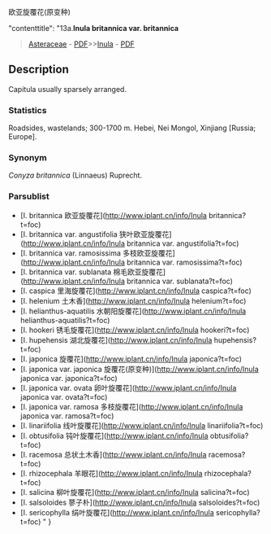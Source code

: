 欧亚旋覆花(原变种)

 

  "contenttitle": "13a.**Inula britannica var. britannica**

> [Asteraceae](http://www.iplant.cn/info/Asteraceae?t=foc) - [PDF](http://www.iplant.cn/foc/pdf/Asteraceae.pdf)>>[Inula](http://www.iplant.cn/info/Inula?t=foc) - [PDF](http://www.iplant.cn/foc/pdf/Inula.pdf)

## Description

Capitula usually sparsely arranged.

### Statistics
Roadsides, wastelands; 300-1700 m. Hebei, Nei Mongol, Xinjiang [Russia; Europe].

### Synonym
*Conyza britannica* (Linnaeus) Ruprecht.



### Parsublist

* [I.  britannica  欧亚旋覆花](http://www.iplant.cn/info/Inula britannica?t=foc)
* [I.  britannica var. angustifolia  狭叶欧亚旋覆花](http://www.iplant.cn/info/Inula britannica var. angustifolia?t=foc)
* [I.  britannica var. ramosissima  多枝欧亚旋覆花](http://www.iplant.cn/info/Inula britannica var. ramosissima?t=foc)
* [I.  britannica var. sublanata  棉毛欧亚旋覆花](http://www.iplant.cn/info/Inula britannica var. sublanata?t=foc)
* [I.  caspica  里海旋覆花](http://www.iplant.cn/info/Inula caspica?t=foc)
* [I.  helenium  土木香](http://www.iplant.cn/info/Inula helenium?t=foc)
* [I.  helianthus-aquatilis  水朝阳旋覆花](http://www.iplant.cn/info/Inula helianthus-aquatilis?t=foc)
* [I.  hookeri  锈毛旋覆花](http://www.iplant.cn/info/Inula hookeri?t=foc)
* [I.  hupehensis  湖北旋覆花](http://www.iplant.cn/info/Inula hupehensis?t=foc)
* [I.  japonica  旋覆花](http://www.iplant.cn/info/Inula japonica?t=foc)
* [I.  japonica var. japonica  旋覆花(原变种)](http://www.iplant.cn/info/Inula japonica var. japonica?t=foc)
* [I.  japonica var. ovata  卵叶旋覆花](http://www.iplant.cn/info/Inula japonica var. ovata?t=foc)
* [I.  japonica var. ramosa  多枝旋覆花](http://www.iplant.cn/info/Inula japonica var. ramosa?t=foc)
* [I.  linariifolia  线叶旋覆花](http://www.iplant.cn/info/Inula linariifolia?t=foc)
* [I.  obtusifolia  钝叶旋覆花](http://www.iplant.cn/info/Inula obtusifolia?t=foc)
* [I.  racemosa  总状土木香](http://www.iplant.cn/info/Inula racemosa?t=foc)
* [I.  rhizocephala  羊眼花](http://www.iplant.cn/info/Inula rhizocephala?t=foc)
* [I.  salicina  柳叶旋覆花](http://www.iplant.cn/info/Inula salicina?t=foc)
* [I.  salsoloides  蓼子朴](http://www.iplant.cn/info/Inula salsoloides?t=foc)
* [I.  sericophylla  绢叶旋覆花](http://www.iplant.cn/info/Inula sericophylla?t=foc)
"
}